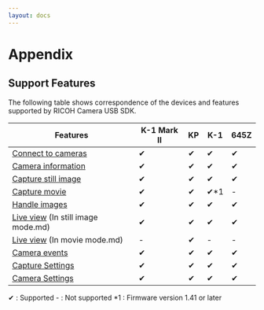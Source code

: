 ```yaml
---
layout: docs
---
```


# Appendix

## Support Features

The following table shows correspondence of the devices and features supported by RICOH Camera USB SDK.

 Features | K-1 Mark II | KP | K-1 | 645Z
 -------------------| -- | --  | -- | --
 [Connect to cameras](connection.md) | ✔︎ | ✔︎ | ✔︎ | ✔︎
 [Camera information](camera-information.md) | ✔︎ | ✔︎ | ✔︎ | ✔︎
 [Capture still image](capture.md) | ✔︎ | ✔︎ | ✔︎ | ✔︎
 [Capture movie](movie-capture.md) | ✔︎ | ✔︎ | ✔︎*1 | -
 [Handle images](image-handling.md) | ✔︎ | ✔︎ | ✔︎ | ✔︎
 [Live view](live-view) (In still image mode.md) | ✔︎ | ✔︎ | ✔︎ | ✔︎
 [Live view](live-view) (In movie mode.md) | - | ✔︎ | - | -
 [Camera events](events.md) | ✔︎ | ✔︎ | ✔︎ | ✔︎
 [Capture Settings](capture-settings.md) | ✔︎ | ✔︎ | ✔︎ | ✔︎
 [Camera Settings](camera-settings.md) | ✔︎ | ✔︎ | ✔︎ | ✔︎

✔︎ : Supported
\- : Not supported
*1 : Firmware version 1.41 or later
